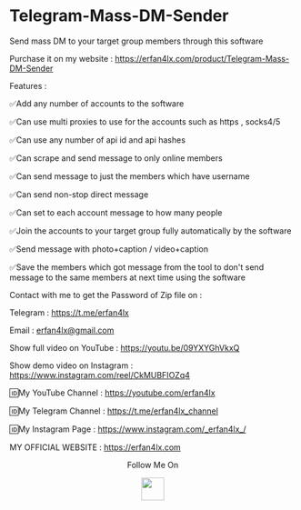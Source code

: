 # Telegram-Mass-DM-Sender
Send mass DM to your target group members through this software

Purchase it on my website : https://erfan4lx.com/product/Telegram-Mass-DM-Sender

Features :

✅Add any number of accounts to the software

✅Can use multi proxies to use for the accounts such as https , socks4/5

✅Can use any number of api id and api hashes

✅Can scrape and send message to only online members

✅Can send message to just the members which have username

✅Can send non-stop direct message

✅Can set to each account message to how many people

✅Join the accounts to your target group fully automatically by the software

✅Send message with photo+caption / video+caption

✅Save the members which got message from the tool to don't send message to the same members at next time using the software

Contact with me to get the Password of Zip file on :

 Telegram : https://t.me/erfan4lx
  
 Email : erfan4lx@gmail.com

Show full video on YouTube : https://youtu.be/09YXYGhVkxQ

Show demo video on Instagram : https://www.instagram.com/reel/CkMUBFIOZq4
 
🆔My YouTube Channel : https://youtube.com/erfan4lx

🆔My Telegram Channel : https://t.me/erfan4lx_channel

🆔My Instagram Page : https://www.instagram.com/_erfan4lx_/

 MY OFFICIAL WEBSITE : https://erfan4lx.com

<p align="center">
  Follow Me On
</p>
<p align="center">
  <a href="https://www.youtube.com/c/erfan4lx?sub_confirmation=1">
    <img src="https://www.iconsdb.com/icons/preview/black/youtube-4-xxl.png" width="40" height="40">
  </a>
</p>
